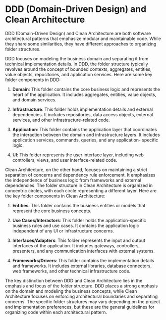 # DDD (Domain-Driven Design) and Clean Architecture

DDD (Domain-Driven Design) and Clean Architecture are both software 
architectural patterns that emphasize modular and maintainable code. While 
they share some similarities, they have different approaches to organizing 
folder structures. 

DDD focuses on modeling the business domain and separating it from technical 
implementation details. In DDD, the folder structure typically revolves 
around the concept of bounded contexts, aggregates, entities, value objects, 
repositories, and application services. Here are some key folder components 
in DDD: 

1. **Domain**: This folder contains the core business logic and represents 
the heart of the application. It includes aggregates, entities, value 
objects, and domain services. 

2. **Infrastructure**: This folder holds implementation details and external 
dependencies. It includes repositories, data access objects, external 
services, and other infrastructure-related code. 

3. **Application**: This folder contains the application layer that 
coordinates the interaction between the domain and infrastructure layers. It 
includes application services, commands, queries, and any application-
specific logic. 

4. **UI**: This folder represents the user interface layer, including web 
controllers, views, and user interface-related code. 

Clean Architecture, on the other hand, focuses on maintaining a strict 
separation of concerns and dependency rule enforcement. It emphasizes the 
independence of business logic from frameworks and external dependencies. The 
folder structure in Clean Architecture is organized in concentric circles, 
with each circle representing a different layer. Here are the key folder 
components in Clean Architecture: 

1. **Entities**: This folder contains the business entities or models that 
represent the core business concepts. 

2. **Use Cases/Interactors**: This folder holds the application-specific 
business rules and use cases. It contains the application logic independent 
of any UI or infrastructure concerns. 

3. **Interfaces/Adapters**: This folder represents the input and output 
interfaces of the application. It includes gateways, controllers, presenters, 
and any communication interfaces with external systems. 

4. **Frameworks/Drivers**: This folder contains the implementation details 
and frameworks. It includes external libraries, database connectors, web 
frameworks, and other technical infrastructure code. 

The key distinction between DDD and Clean Architecture lies in the emphasis 
and focus of the folder structure. DDD places a strong emphasis on the domain 
and modeling the business concepts, while Clean Architecture focuses on 
enforcing architectural boundaries and separating concerns. The specific 
folder structures may vary depending on the project and implementation 
preferences, but these are the general guidelines for organizing code within 
each architectural pattern. 
